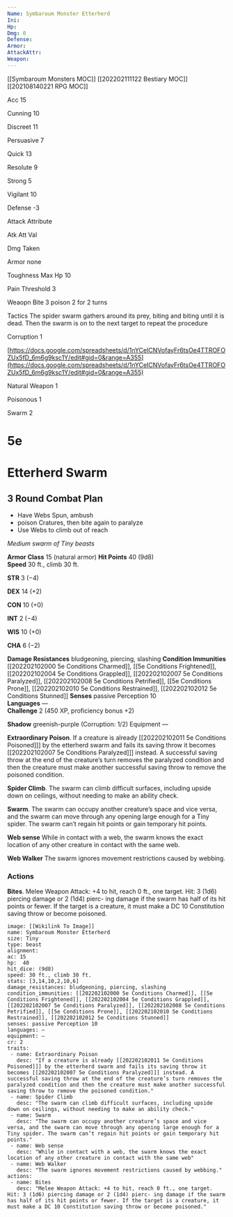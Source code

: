 ```yaml
---
Name: Symbaroum Monster Etterherd
Ini: 
Hp: 
Dmg: 0
Defense: 
Armor: 
AttackAttr: 
Weapon: 
---
```

[[Symbaroum Monsters MOC]]
[[202202111122 Bestiary MOC]]
[[202108140221 RPG MOC]]



Acc 15

Cunning 10

Discreet 11

Persuasive 7

Quick 13

Resolute 9

Strong 5

Vigilant 10

Defense -3

Attack Attribute

Atk Att Val

Dmg Taken

Armor none

Toughness Max Hp 10

Pain Threshold 3

Weaopn Bite 3 poison 2 for 2 turns

Tactics The spider swarm gathers around its prey, biting and biting until it is dead. Then the swarm is on to the next target to repeat the procedure

Corruption 1

[https://docs.google.com/spreadsheets/d/1nYCeICNVofayFr6tsOe4TTROFOZUx5fD_6m6g9ksc1Y/edit#gid=0&range=A355](https://docs.google.com/spreadsheets/d/1nYCeICNVofayFr6tsOe4TTROFOZUx5fD_6m6g9ksc1Y/edit#gid=0&range=A355)

Natural Weapon 1

Poisonous 1

Swarm 2

# 5e
# Etterherd Swarm
## 3 Round Combat Plan
- Have Webs Spun, ambush
- poison Cratures, then bite again to paralyze
- Use Webs to climb out of reach


*Medium swarm of Tiny beasts*

**Armor Class** 15 (natural armor) **Hit Points** 40 (9d8)  
**Speed** 30 ft., climb 30 ft.

**STR** 3 (−4)

**DEX** 14 (+2)

**CON** 10 (+0)

**INT** 2 (−4)

**WIS** 10 (+0)

**CHA** 6 (−2)

**Damage Resistances** bludgeoning, piercing, slashing 
**Condition Immunities** [[202202102000 5e Conditions Charmed]], [[5e Conditions Frightened]], [[202202102004 5e Conditions Grappled]], [[202202102007 5e Conditions Paralyzed]], [[202202102008 5e Conditions Petrified]], [[5e Conditions Prone]], [[202202102010 5e Conditions Restrained]], [[202202102012 5e Conditions Stunned]] 
**Senses** passive Perception 10  
**Languages** —  
**Challenge** 2 (450 XP, proficiency bonus +2) 
 
**Shadow** greenish-purple (Corruption: 1/2) Equipment —

**Extraordinary Poison**. If a creature is already [[202202102011 5e Conditions Poisoned]]] by the etterherd swarm and fails its saving throw it becomes [[202202102007 5e Conditions Paralyzed]]] instead. A successful saving throw at the end of the creature’s turn removes the paralyzed condition and then the creature must make another successful saving throw to remove the poisoned condition.

**Spider Climb**.
The swarm can climb difficult surfaces, including upside down on ceilings, without needing to make an ability check.

**Swarm**.
The swarm can occupy another creature’s space and vice versa, and the swarm can move through any opening large enough for a Tiny spider. The swarm can’t regain hit points or gain temporary hit points.

**Web sense** 
While in contact with a web, the swarm knows the exact location of any other creature in contact with the same web.

**Web Walker** 
The swarm ignores movement restrictions caused by webbing.

### Actions

**Bites**. Melee Weapon Attack: +4 to hit, reach 0 ft., one target. Hit: 3 (1d6) piercing damage or 2 (1d4) pierc- ing damage if the swarm has half of its hit points or fewer. If the target is a creature, it must make a DC 10 Constitution saving throw or become poisoned.


 ```statblock
image: [[Wikilink To Image]]
name: Symbaroum Monster Etterherd
size: Tiny
type: beast
alignment:
ac: 15
hp:  40
hit_dice: (9d8)
speed: 30 ft., climb 30 ft.
stats: [3,14,10,2,10,6]
damage_resistances: bludgeoning, piercing, slashing
condition_immunities: [[202202102000 5e Conditions Charmed]], [[5e Conditions Frightened]], [[202202102004 5e Conditions Grappled]], [[202202102007 5e Conditions Paralyzed]], [[202202102008 5e Conditions Petrified]], [[5e Conditions Prone]], [[202202102010 5e Conditions Restrained]], [[202202102012 5e Conditions Stunned]]
senses: passive Perception 10
languages: —
equipment: —
cr: 2
traits:
  - name: Extraordinary Poison
    desc: "If a creature is already [[202202102011 5e Conditions Poisoned]]] by the etterherd swarm and fails its saving throw it becomes [[202202102007 5e Conditions Paralyzed]]] instead. A successful saving throw at the end of the creature’s turn removes the paralyzed condition and then the creature must make another successful saving throw to remove the poisoned condition."
  - name: Spider Climb
    desc: "The swarm can climb difficult surfaces, including upside down on ceilings, without needing to make an ability check."
  - name: Swarm
    desc: "The swarm can occupy another creature’s space and vice versa, and the swarm can move through any opening large enough for a Tiny spider. The swarm can’t regain hit points or gain temporary hit points."
  - name: Web sense
    desc: "While in contact with a web, the swarm knows the exact location of any other creature in contact with the same web"
  - name: Web Walker
    desc: "The swarm ignores movement restrictions caused by webbing."
actions:
  - name: Bites
    desc: "Melee Weapon Attack: +4 to hit, reach 0 ft., one target. Hit: 3 (1d6) piercing damage or 2 (1d4) pierc- ing damage if the swarm has half of its hit points or fewer. If the target is a creature, it must make a DC 10 Constitution saving throw or become poisoned."
```